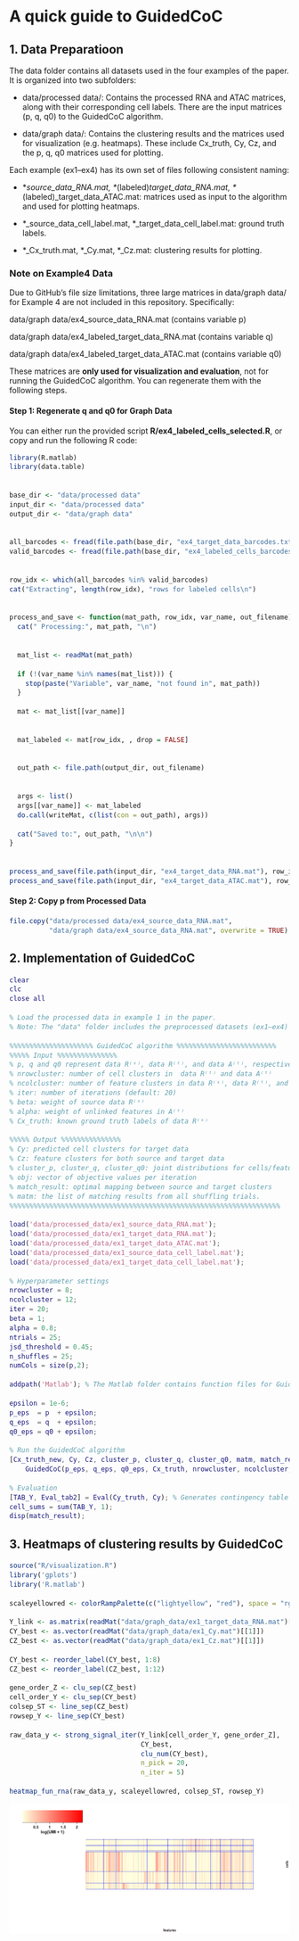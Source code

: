 # A quick guide to GuidedCoC

## 1. Data Preparatioon

The data folder contains all datasets used in the four examples of the paper. It is organized into two subfolders:

- data/processed data/: Contains the processed RNA and ATAC matrices, along with their corresponding cell labels. There are the input matrices (p, q, q0) to the GuidedCoC algorithm.

- data/graph data/: Contains the clustering results and the matrices used for visualization (e.g. heatmaps). These include Cx_truth, Cy, Cz, and the p, q, q0 matrices used for plotting.

Each example (ex1–ex4) has its own set of files following consistent naming:

- *_source_data_RNA.mat, *_(labeled)_target_data_RNA.mat, *_(labeled)_target_data_ATAC.mat: matrices used as input to the algorithm and used for plotting heatmaps.

- *_source_data_cell_label.mat, *_target_data_cell_label.mat: ground truth labels.

- *_Cx_truth.mat, *_Cy.mat, *_Cz.mat: clustering results for plotting.


### Note on Example4 Data

Due to GitHub’s file size limitations, three large matrices in data/graph data/ for Example 4 are not included in this repository. Specifically:

data/graph data/ex4_source_data_RNA.mat (contains variable p)

data/graph data/ex4_labeled_target_data_RNA.mat (contains variable q)

data/graph data/ex4_labeled_target_data_ATAC.mat (contains variable q0)

These matrices are **only used for visualization and evaluation**, not for running the GuidedCoC algorithm. You can regenerate them with the following steps.

#### Step 1: Regenerate q and q0 for Graph Data
You can either run the provided script **R/ex4_labeled_cells_selected.R**, or copy and run the following R code:

```r
library(R.matlab)
library(data.table)


base_dir <- "data/processed data"
input_dir <- "data/processed data"
output_dir <- "data/graph data"


all_barcodes <- fread(file.path(base_dir, "ex4_target_data_barcodes.txt"), header = FALSE)[[1]]
valid_barcodes <- fread(file.path(base_dir, "ex4_labeled_cells_barcodes.txt"), header = FALSE)[[1]]


row_idx <- which(all_barcodes %in% valid_barcodes)
cat("Extracting", length(row_idx), "rows for labeled cells\n")


process_and_save <- function(mat_path, row_idx, var_name, out_filename) {
  cat(" Processing:", mat_path, "\n")
  

  mat_list <- readMat(mat_path)
  
  if (!(var_name %in% names(mat_list))) {
    stop(paste("Variable", var_name, "not found in", mat_path))
  }
  
  mat <- mat_list[[var_name]]
  

  mat_labeled <- mat[row_idx, , drop = FALSE]
  

  out_path <- file.path(output_dir, out_filename)
  

  args <- list()
  args[[var_name]] <- mat_labeled
  do.call(writeMat, c(list(con = out_path), args))
  
  cat("Saved to:", out_path, "\n\n")
}


process_and_save(file.path(input_dir, "ex4_target_data_RNA.mat"), row_idx, var_name = "q", out_filename = "ex4_target_data_RNA.mat")
process_and_save(file.path(input_dir, "ex4_target_data_ATAC.mat"), row_idx, var_name = "q0", out_filename = "ex4_target_data_ATAC.mat")


```

#### Step 2: Copy p from Processed Data

```r
file.copy("data/processed data/ex4_source_data_RNA.mat", 
          "data/graph data/ex4_source_data_RNA.mat", overwrite = TRUE)

```

## 2. Implementation of GuidedCoC

```matlab
clear 
clc 
close all

% Load the processed data in example 1 in the paper.
% Note: The "data" folder includes the preprocessed datasets (ex1–ex4) used in the paper.

%%%%%%%%%%%%%%%%%%%%% GuidedCoC algorithm %%%%%%%%%%%%%%%%%%%%%%%%%
%%%%% Input %%%%%%%%%%%%%%%
% p, q and q0 represent data R⁽ˢ⁾, data R⁽ᵗ⁾, and data A⁽ᵗ⁾, respectively
% nrowcluster: number of cell clusters in  data R⁽ᵗ⁾ and data A⁽ᵗ⁾
% ncolcluster: number of feature clusters in data R⁽ˢ⁾, data R⁽ᵗ⁾, and data A⁽ᵗ⁾
% iter: number of iterations (default: 20)
% beta: weight of source data R⁽ˢ⁾
% alpha: weight of unlinked features in A⁽ᵗ⁾
% Cx_truth: known ground truth labels of data R⁽ˢ⁾

%%%%% Output %%%%%%%%%%%%%%%
% Cy: predicted cell clusters for target data
% Cz: feature clusters for both source and target data
% cluster_p, cluster_q, cluster_q0: joint distributions for cells/features in Rˢ, data Rᵗ, and Aᵗ
% obj: vector of objective values per iteration
% match_result: optimal mapping between source and target clusters
% matm: the list of matching results from all shuffling trials.
%%%%%%%%%%%%%%%%%%%%%%%%%%%%%%%%%%%%%%%%%%%%%%%%%%%%%%%%%%%%%%%%%%%%

load('data/processed_data/ex1_source_data_RNA.mat');
load('data/processed_data/ex1_target_data_RNA.mat');
load('data/processed_data/ex1_target_data_ATAC.mat');
load('data/processed_data/ex1_source_data_cell_label.mat'); 
load('data/processed_data/ex1_target_data_cell_label.mat'); 
 
% Hyperparameter settings
nrowcluster = 8; 
ncolcluster = 12; 
iter = 20; 
beta = 1; 
alpha = 0.8;
ntrials = 25; 
jsd_threshold = 0.45;
n_shuffles = 25;
numCols = size(p,2);

addpath('Matlab'); % The Matlab folder contains function files for GuidedCoC

epsilon = 1e-6;
p_eps  = p  + epsilon;  
q_eps  = q  + epsilon;  
q0_eps = q0 + epsilon; 

% Run the GuidedCoC algorithm
[Cx_truth_new, Cy, Cz, cluster_p, cluster_q, cluster_q0, matm, match_result, obj] = ...
    GuidedCoC(p_eps, q_eps, q0_eps, Cx_truth, nrowcluster, ncolcluster, iter, beta, alpha, ntrials, jsd_threshold, n_shuffles, numCols);

% Evaluation
[TAB_Y, Eval_tab2] = Eval(Cy_truth, Cy); % Generates contingency table and metrics (ARI, NMI)
cell_sums = sum(TAB_Y, 1);
disp(match_result);
```

## 3. Heatmaps of clustering results by GuidedCoC

```r
source("R/visualization.R") 
library('gplots') 
library('R.matlab')

scaleyellowred <- colorRampPalette(c("lightyellow", "red"), space = "rgb")(50)

Y_link <- as.matrix(readMat("data/graph_data/ex1_target_data_RNA.mat")[[1]])
CY_best <- as.vector(readMat("data/graph_data/ex1_Cy.mat")[[1]])
CZ_best <- as.vector(readMat("data/graph_data/ex1_Cz.mat")[[1]])

CY_best <- reorder_label(CY_best, 1:8)
CZ_best <- reorder_label(CZ_best, 1:12)

gene_order_Z <- clu_sep(CZ_best)
cell_order_Y <- clu_sep(CY_best)
colsep_ST <- line_sep(CZ_best)
rowsep_Y <- line_sep(CY_best)

raw_data_y <- strong_signal_iter(Y_link[cell_order_Y, gene_order_Z], 
                                 CY_best, 
                                 clu_num(CY_best), 
                                 n_pick = 20, 
                                 n_iter = 5)

heatmap_fun_rna(raw_data_y, scaleyellowred, colsep_ST, rowsep_Y)
```

![alt text](https://github.com/No-AgCl/GuidedCoC/blob/main/images/heatmap_ex1.png)







